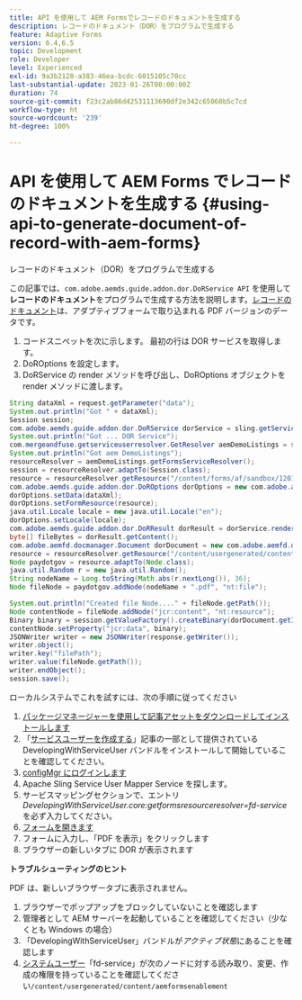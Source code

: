 ```yaml
---
title: API を使用して AEM Formsでレコードのドキュメントを生成する
description: レコードのドキュメント（DOR）をプログラムで生成する
feature: Adaptive Forms
version: 6.4,6.5
topic: Development
role: Developer
level: Experienced
exl-id: 9a3b2128-a383-46ea-bcdc-6015105c70cc
last-substantial-update: 2023-01-26T00:00:00Z
duration: 74
source-git-commit: f23c2ab86d42531113690df2e342c65060b5c7cd
workflow-type: ht
source-wordcount: '239'
ht-degree: 100%

---
```


# API を使用して AEM Forms でレコードのドキュメントを生成する {#using-api-to-generate-document-of-record-with-aem-forms}

レコードのドキュメント（DOR）をプログラムで生成する

この記事では、`com.adobe.aemds.guide.addon.dor.DoRService API` を使用して **レコードのドキュメント**&#x200B;をプログラムで生成する方法を説明します。[レコードのドキュメント](https://experienceleague.adobe.com/docs/experience-manager-65/forms/adaptive-forms-advanced-authoring/generate-document-of-record-for-non-xfa-based-adaptive-forms.html?lang=ja)は、アダプティブフォームで取り込まれる PDF バージョンのデータです。

1. コードスニペットを次に示します。 最初の行は DOR サービスを取得します。
1. DoROptions を設定します。
1. DoRService の render メソッドを呼び出し、DoROptions オブジェクトを render メソッドに渡します。

```java
String dataXml = request.getParameter("data");
System.out.println("Got " + dataXml);
Session session;
com.adobe.aemds.guide.addon.dor.DoRService dorService = sling.getService(com.adobe.aemds.guide.addon.dor.DoRService.class);
System.out.println("Got ... DOR Service");
com.mergeandfuse.getserviceuserresolver.GetResolver aemDemoListings = sling.getService(com.mergeandfuse.getserviceuserresolver.GetResolver.class);
System.out.println("Got aem DemoListings");
resourceResolver = aemDemoListings.getFormsServiceResolver();
session = resourceResolver.adaptTo(Session.class);
resource = resourceResolver.getResource("/content/forms/af/sandbox/1201-borrower-payments");
com.adobe.aemds.guide.addon.dor.DoROptions dorOptions = new com.adobe.aemds.guide.addon.dor.DoROptions();
dorOptions.setData(dataXml);
dorOptions.setFormResource(resource);
java.util.Locale locale = new java.util.Locale("en");
dorOptions.setLocale(locale);
com.adobe.aemds.guide.addon.dor.DoRResult dorResult = dorService.render(dorOptions);
byte[] fileBytes = dorResult.getContent();
com.adobe.aemfd.docmanager.Document dorDocument = new com.adobe.aemfd.docmanager.Document(fileBytes);
resource = resourceResolver.getResource("/content/usergenerated/content/aemformsenablement");
Node paydotgov = resource.adaptTo(Node.class);
java.util.Random r = new java.util.Random();
String nodeName = Long.toString(Math.abs(r.nextLong()), 36);
Node fileNode = paydotgov.addNode(nodeName + ".pdf", "nt:file");

System.out.println("Created file Node...." + fileNode.getPath());
Node contentNode = fileNode.addNode("jcr:content", "nt:resource");
Binary binary = session.getValueFactory().createBinary(dorDocument.getInputStream());
contentNode.setProperty("jcr:data", binary);
JSONWriter writer = new JSONWriter(response.getWriter());
writer.object();
writer.key("filePath");
writer.value(fileNode.getPath());
writer.endObject();
session.save();
```

ローカルシステムでこれを試すには、次の手順に従ってください

1. [パッケージマネージャーを使用して記事アセットをダウンロードしてインストールします](assets/dor-with-api.zip)
1. 「[サービスユーザーを作成する](service-user-tutorial-develop.md)」記事の一部として提供されている DevelopingWithServiceUser バンドルをインストールして開始していることを確認してください。
1. [configMgr にログインします](http://localhost:4502/system/console/configMgr)
1. Apache Sling Service User Mapper Service を探します。
1. サービスマッピングセクションで、エントリ _DevelopingWithServiceUser.core:getformsresourceresolver=fd-service_ を必ず入力してください。
1. [フォームを開きます](http://localhost:4502/content/dam/formsanddocuments/sandbox/1201-borrower-payments/jcr:content?wcmmode=disabled)
1. フォームに入力し、「PDF を表示」をクリックします
1. ブラウザーの新しいタブに DOR が表示されます


**トラブルシューティングのヒント**

PDF は、新しいブラウザータブに表示されません。

1. ブラウザーでポップアップをブロックしていないことを確認します
1. 管理者として AEM サーバーを起動していることを確認してください（少なくとも Windows の場合）
1. 「DevelopingWithServiceUser」バンドルが&#x200B;*アクティブ状態*&#x200B;にあることを確認します
1. [システムユーザー](http://localhost:4502/useradmin)「fd-service」が次のノードに対する読み取り、変更、作成の権限を持っていることを確認してください`/content/usergenerated/content/aemformsenablement`
